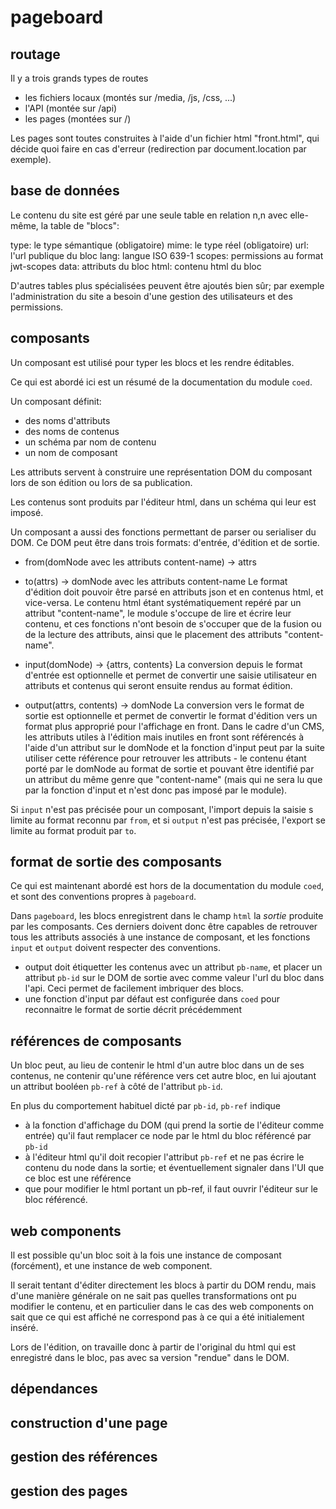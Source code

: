 pageboard
=========

routage
-------

Il y a trois grands types de routes

- les fichiers locaux (montés sur /media, /js, /css, ...)
- l'API (montée sur /api)
- les pages (montées sur /)

Les pages sont toutes construites à l'aide d'un fichier html "front.html",
qui décide quoi faire en cas d'erreur (redirection par document.location
par exemple).


base de données
---------------

Le contenu du site est géré par une seule table en relation n,n avec elle-même,
la table de "blocs":

type: le type sémantique (obligatoire)
mime: le type réel (obligatoire)
url: l'url publique du bloc
lang: langue ISO 639-1
scopes: permissions au format jwt-scopes
data: attributs du bloc
html: contenu html du bloc


D'autres tables plus spécialisées peuvent être ajoutés bien sûr; par exemple
l'administration du site a besoin d'une gestion des utilisateurs et des permissions.


composants
----------

Un composant est utilisé pour typer les blocs et les rendre éditables.

Ce qui est abordé ici est un résumé de la documentation du module `coed`.

Un composant définit:
- des noms d'attributs
- des noms de contenus
- un schéma par nom de contenu
- un nom de composant

Les attributs servent à construire une représentation DOM du composant lors
de son édition ou lors de sa publication.

Les contenus sont produits par l'éditeur html, dans un schéma qui leur est imposé.

Un composant a aussi des fonctions permettant de parser ou serialiser du DOM.
Ce DOM peut être dans trois formats: d'entrée, d'édition et de sortie.

- from(domNode avec les attributs content-name) -> attrs
- to(attrs) -> domNode avec les attributs content-name
Le format d'édition doit pouvoir être parsé en attributs json et en contenus html,
et vice-versa. Le contenu html étant systématiquement repéré par un attribut
"content-name", le module s'occupe de lire et écrire leur contenu, et ces
fonctions n'ont besoin de s'occuper que de la fusion ou de la lecture des attributs,
ainsi que le placement des attributs "content-name".

- input(domNode) -> {attrs, contents}
La conversion depuis le format d'entrée est optionnelle et permet de convertir
une saisie utilisateur en attributs et contenus qui seront ensuite rendus au
format édition.

- output(attrs, contents) -> domNode
La conversion vers le format de sortie est optionnelle et permet de convertir
le format d'édition vers un format plus approprié pour l'affichage en front.
Dans le cadre d'un CMS, les attributs utiles à l'édition mais inutiles en front
sont référencés à l'aide d'un attribut sur le domNode et la fonction d'input
peut par la suite utiliser cette référence pour retrouver les attributs - le
contenu étant porté par le domNode au format de sortie et pouvant être identifié
par un attribut du même genre que "content-name" (mais qui ne sera lu que par
la fonction d'input et n'est donc pas imposé par le module).

Si `input` n'est pas précisée pour un composant, l'import depuis la saisie s
limite au format reconnu par `from`, et si `output` n'est pas précisée, l'export
se limite au format produit par `to`.


format de sortie des composants
-------------------------------

Ce qui est maintenant abordé est hors de la documentation du module `coed`,
et sont des conventions propres à `pageboard`.

Dans `pageboard`, les blocs enregistrent dans le champ `html` la *sortie* produite
par les composants. Ces derniers doivent donc être capables de retrouver tous
les attributs associés à une instance de composant, et les fonctions `input` et
`output` doivent respecter des conventions.

- output doit étiquetter les contenus avec un attribut `pb-name`, et placer
un attribut `pb-id` sur le DOM de sortie avec comme valeur l'url du bloc dans
l'api. Ceci permet de facilement imbriquer des blocs.
- une fonction d'input par défaut est configurée dans `coed` pour reconnaitre le
format de sortie décrit précédemment


références de composants
------------------------

Un bloc peut, au lieu de contenir le html d'un autre bloc dans un de ses contenus,
ne contenir qu'une référence vers cet autre bloc, en lui ajoutant un attribut
booléen `pb-ref` à côté de l'attribut `pb-id`.

En plus du comportement habituel dicté par `pb-id`, `pb-ref` indique
- à la fonction d'affichage du DOM (qui prend la sortie de l'éditeur comme entrée)
qu'il faut remplacer ce node par le html du bloc référencé par `pb-id`
- à l'éditeur html qu'il doit recopier l'attribut `pb-ref` et ne pas écrire
le contenu du node dans la sortie; et éventuellement signaler dans l'UI que
ce bloc est une référence
- que pour modifier le html portant un pb-ref, il faut ouvrir l'éditeur sur
le bloc référencé.


web components
--------------

Il est possible qu'un bloc soit à la fois une instance de composant (forcément),
et une instance de web component.

Il serait tentant d'éditer directement les blocs à partir du DOM rendu, mais
d'une manière générale on ne sait pas quelles transformations ont pu modifier
le contenu, et en particulier dans le cas des web components on sait que
ce qui est affiché ne correspond pas à ce qui a été initialement inséré.

Lors de l'édition, on travaille donc à partir de l'original du html qui est
enregistré dans le bloc, pas avec sa version "rendue" dans le DOM.


dépendances
-----------

construction d'une page
-----------------------

gestion des références
----------------------

gestion des pages
-----------------

